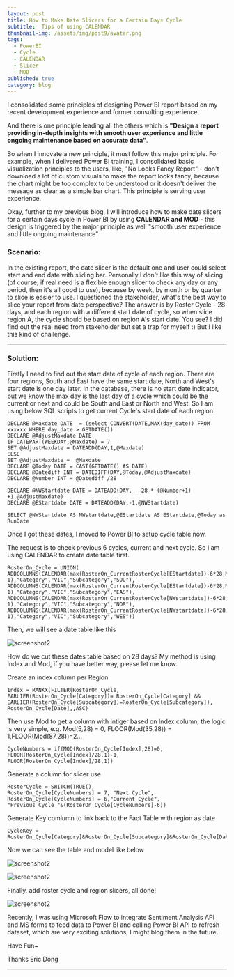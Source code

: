 ```yaml
---
layout: post
title: How to Make Date Slicers for a Certain Days Cycle 
subtitle:  Tips of using CALENDAR
thumbnail-img: /assets/img/post9/avatar.png
tags:
  - PowerBI
  - Cycle
  - CALENDAR
  - Slicer
  - MOD
published: true
category: blog
---
```


I consolidated some principles of designing Power BI report based on my recent development experience and former consulting experience. 

And there is one principle leading all the others which is **"Design a report providing in-depth insights with smooth user experience and little ongoing maintenance based on accurate data"**.

So when I innovate a new principle, it must follow this major principle. For example, when I delivered Power BI training, I consolidated basic visualization principles to the users, like, "No Looks Fancy Report" - don't download a lot of custom visuals to make the report looks fancy, because the chart might be too complex to be understood or it doesn't deliver the message as clear as a simple bar chart. This principle is serving user experience. 

Okay, further to my previous blog, I will introduce how to make date slicers for a certain days cycle  in Power BI by using **CALENDAR and MOD** - this design is triggered by the major principle as well "smooth user experience and little ongoing maintenance"  


### Scenario:

In the existing report, the date slicer is the default one and user could select start and end date with sliding bar. Personally I don't like this way of slicing (of course, if real need is a flexible enough slicer to check any day or any period, then it's all good to use), because by week, by month or by quarter to slice is easier to use. I questioned the stakeholder, what's the best way to slice your report from date perspective? The answer is by Roster Cycle - 28 days, and each region with a different start date of cycle, so when slice region A, the cycle should be based on region A's start date. You see? I did find out the real need from stakeholder but set a trap for myself :) But I like this kind of challenge.

---

### Solution:

Firstly I need to find out the start date of cycle of each region. There are four regions, South and East have the same start date, North and West's start date is one day later. In the database, there is no start date indicator, but we know the max day is the last day of a cycle which could be the current or next and could be South and East or North and West. So I am using below SQL scripts to get current Cycle's start date of each region. 

```
DECLARE @Maxdate DATE  = (select CONVERT(DATE,MAX(day_date)) FROM xxxxxx WHERE day_date > GETDATE())
DECLARE @AdjustMaxdate DATE
IF DATEPART(WEEKDAY,@Maxdate) = 7 
SET @AdjustMaxdate = DATEADD(DAY,1,@Maxdate)
ELSE
SET @AdjustMaxdate =  @Maxdate
DECLARE @Today DATE = CAST(GETDATE() AS DATE)
DECLARE @Datediff INT = DATEDIFF(DAY,@Today,@AdjustMaxdate)
DECLARE @Number INT = @Datediff /28 

DECLARE @NWStartdate DATE = DATEADD(DAY, - 28 * (@Number+1) +1,@AdjustMaxdate)
DECLARE @EStartdate DATE = DATEADD(DAY,-1,@NWStartdate) 

SELECT @NWStartdate AS NWstartdate,@EStartdate AS EStartdate,@Today as RunDate

```

Once I got these dates, I moved to Power BI to setup cycle table now.

The request is to check previous 6 cycles, current and next cycle. So I am using CALENDAR to create date table first.

```
RosterOn_Cycle = UNION( 
ADDCOLUMNS(CALENDAR(max(RosterOn_CurrentRosterCycle[EStartdate])-6*28,MAX(RosterOn_CurrentRosterCycle[EStartdate])+2*28-1),"Category","VIC","Subcategory","SOU"), 
ADDCOLUMNS(CALENDAR(max(RosterOn_CurrentRosterCycle[EStartdate])-6*28,MAX(RosterOn_CurrentRosterCycle[EStartdate])+2*28-1),"Category","VIC","Subcategory","EAS"),
ADDCOLUMNS(CALENDAR(max(RosterOn_CurrentRosterCycle[NWstartdate])-6*28,MAX(RosterOn_CurrentRosterCycle[NWstartdate])+2*28-1),"Category","VIC","Subcategory","NOR"),
ADDCOLUMNS(CALENDAR(max(RosterOn_CurrentRosterCycle[NWstartdate])-6*28,MAX(RosterOn_CurrentRosterCycle[NWstartdate])+2*28-1),"Category","VIC","Subcategory","WES"))
```

Then, we will see a date table like this

![screenshot2](/assets/img/post9/Image1.png)

How do we cut these dates table based on 28 days? My method is using Index and Mod, if you have better way, please let me know.

Create an index column per Region

```
Index = RANKX(FILTER(RosterOn_Cycle,
EARLIER(RosterOn_Cycle[Category])= RosterOn_Cycle[Category] && 
EARLIER(RosterOn_Cycle[Subcategory])=RosterOn_Cycle[Subcategory]), 
RosterOn_Cycle[Date],,ASC)
```

Then use Mod to get a column with intiger based on Index column, the logic is very simple, e.g. Mod(5,28) = 0, FLOOR(Mod(35,28)) = 1,FLOOR(Mod(87,28))=2... 

```
CycleNumbers = if(MOD(RosterOn_Cycle[Index],28)=0,
FLOOR(RosterOn_Cycle[Index]/28,1)-1,
FLOOR(RosterOn_Cycle[Index]/28,1))
```

Generate a column for slicer use

```
RosterCycle = SWITCH(TRUE(),
RosterOn_Cycle[CycleNumbers] = 7, "Next Cycle", 
RosterOn_Cycle[CycleNumbers] = 6,"Current Cycle",
"Previous Cycle "&(RosterOn_Cycle[CycleNumbers]-6))
```

Generate Key comlumn to link back to the Fact Table with region as date

```
CycleKey = RosterOn_Cycle[Category]&RosterOn_Cycle[Subcategory]&RosterOn_Cycle[Date] 
```

Now we can see the table and model like below 

![screenshot2](/assets/img/post9/Image2.png)

![screenshot2](/assets/img/post9/Image3.png)


Finally, add roster cycle and region slicers, all done!

![screenshot2](/assets/img/post9/Image5.png)

Recently, I was using Microsoft Flow to integrate Sentiment Analysis API and MS forms to feed data to Power BI and calling Power BI API to refresh dataset, which are very exciting solutions, I might blog them in the future. 


Have Fun~

Thanks
Eric Dong

---